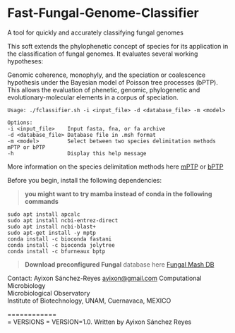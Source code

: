 # Fast-Fungal-Genome-Classifier
A tool for quickly and accurately classifying fungal genomes

This soft extends the phylophenetic concept of species for its application in the classification of fungal genomes. It evaluates several working hypotheses:

Genomic coherence, monophyly, and the speciation or coalescence hypothesis under the Bayesian model of Poisson tree processes (bPTP). This allows the evaluation
of phenetic, genomic, phylogenetic and evolutionary-molecular elements in a corpus of speciation.

    Usage: ./fclassifier.sh -i <input_file> -d <database_file> -m <model>

    Options:
    -i <input_file>    Input fasta, fna, or fa archive
    -d <database_file> Database file in .msh format
    -m <model>         Select between two species delimitation methods mPTP or bPTP
    -h                 Display this help message
   More information on the species delimitation methods here [mPTP](https://academic.oup.com/bioinformatics/article/33/11/1630/2929345) or [bPTP](https://academic.oup.com/bioinformatics/article/29/22/2869/314968)
    
Before you begin, install the following dependencies: 

> **you might want to try mamba instead of conda in the following commands**

	sudo apt install apcalc
	sudo apt install ncbi-entrez-direct
	sudo apt install ncbi-blast+ 
	sudo apt-get install -y mptp
	conda install -c bioconda fastani
	conda install -c bioconda jolytree
	conda install -c bfurneaux bptp
	
    
 > **Download preconfigured Fungal** database here [Fungal Mash DB](https://drive.google.com/file/d/1C3nl1MJjJytGJ9_F0A-fCSJRoLwVCcJM/view)

Contact: Ayixon Sánchez-Reyes  ayixon@gmail.com 
Computational Microbiology                                                                              
Microbiological Observatory                                                                             
Institute of Biotechnology, UNAM, Cuernavaca, MEXICO                                                    
                                                                                                     
============                                                                                              
= VERSIONS =      VERSION=1.0. Written by Ayixon Sánchez Reyes                      
